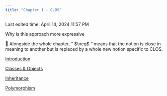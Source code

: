 ```yaml
---
title: "Chapter 1 - CLOS"
---
```

Last edited time: April 14, 2024 11:57 PM

Why is this approach more expressive

<aside>
🧠 Alongside the whole chapter, “ $\neq$ “ means that the notion is close in meaning to another but is replaced by a whole new notion specific to CLOS.

</aside>

[Introduction](Chapter%201%20-%20CLOS/Introduction.md)

[Classes & Objects](Chapter%201%20-%20CLOS/Classes%20&%20Objects.md)

[Inheritance](Chapter%201%20-%20CLOS/Inheritance.md)

[Polymorphism](Chapter%201%20-%20CLOS/Polymorphism.md)
